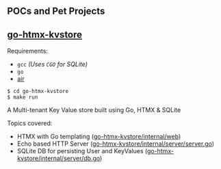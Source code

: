 ## POCs and Pet Projects

## [go-htmx-kvstore](go-htmx-kvstore/)

Requirements:

* `gcc` *(Uses `CGO` for SQLite)*
* `go`
* [air](https://github.com/cosmtrek/air)

```
$ cd go-htmx-kvstore
$ make run
```

A Multi-tenant Key Value store built using Go, HTMX & SQLite

Topics covered:

* HTMX with Go templating ([go-htmx-kvstore/internal/web](go-htmx-kvstore/internal/web))
* Echo based HTTP Server ([go-htmx-kvstore/internal/server/server.go](https://github.com/msharran/labs/blob/main/go-htmx-kvstore/internal/server/server.go))
* SQLite DB for persisting User and KeyValues ([go-htmx-kvstore/internal/server/db.go](https://github.com/msharran/labs/blob/main/go-htmx-kvstore/internal/server/db.go))
